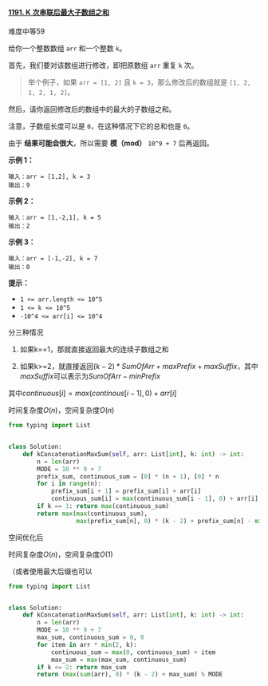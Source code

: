 #### [1191. K 次串联后最大子数组之和](https://leetcode-cn.com/problems/k-concatenation-maximum-sum/)

难度中等59

给你一个整数数组 `arr` 和一个整数 `k`。

首先，我们要对该数组进行修改，即把原数组 `arr` 重复 `k` 次。

>   举个例子，如果 `arr = [1, 2]` 且 `k = 3`，那么修改后的数组就是 `[1, 2, 1, 2, 1, 2]`。

然后，请你返回修改后的数组中的最大的子数组之和。

注意，子数组长度可以是 `0`，在这种情况下它的总和也是 `0`。

由于 **结果可能会很大**，所以需要 **模（mod）** `10^9 + 7` 后再返回。 

 

**示例 1：**

```
输入：arr = [1,2], k = 3
输出：9
```

**示例 2：**

```
输入：arr = [1,-2,1], k = 5
输出：2
```

**示例 3：**

```
输入：arr = [-1,-2], k = 7
输出：0
```

 

**提示：**

-   `1 <= arr.length <= 10^5`
-   `1 <= k <= 10^5`
-   `-10^4 <= arr[i] <= 10^4`



分三种情况

1.   如果k==1，那就直接返回最大的连续子数组之和

2.   如果k>=2，就直接返回$(k-2)*SumOfArr+maxPrefix+maxSuffix$，其中$maxSuffix$可以表示为$SumOfArr-minPrefix$

其中$continuous[i] = max(continous[i-1],0)+arr[i]$



时间复杂度$O(n)$，空间复杂度$O(n)$

```python
from typing import List


class Solution:
    def kConcatenationMaxSum(self, arr: List[int], k: int) -> int:
        n = len(arr)
        MODE = 10 ** 9 + 7
        prefix_sum, continuous_sum = [0] * (n + 1), [0] * n
        for i in range(n):
            prefix_sum[i + 1] = prefix_sum[i] + arr[i]
            continuous_sum[i] = max(continuous_sum[i - 1], 0) + arr[i]
        if k == 1: return max(continuous_sum)
        return max(max(continuous_sum),
                   max(prefix_sum[n], 0) * (k - 2) + prefix_sum[n] - min(prefix_sum) + max(prefix_sum)) % MODE
```



空间优化后

时间复杂度$O(n)$，空间复杂度$O(1)$

（或者使用最大后缀也可以

```python
from typing import List


class Solution:
    def kConcatenationMaxSum(self, arr: List[int], k: int) -> int:
        n = len(arr)
        MODE = 10 ** 9 + 7
        max_sum, continuous_sum = 0, 0
        for item in arr * min(2, k):
            continuous_sum = max(0, continuous_sum) + item
            max_sum = max(max_sum, continuous_sum)
        if k <= 2: return max_sum
        return (max(sum(arr), 0) * (k - 2) + max_sum) % MODE
```

